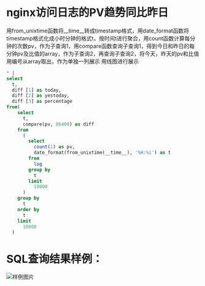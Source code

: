 # nginx访问日志的PV趋势同比昨日

用from_unixtime函数将__time__转成timestamp格式，用date_format函数将timestamp格式化成小时分钟的格式t，按时间t进行聚合，用count函数计算每分钟的次数pv，作为子查询1，用compare函数查询子查询1，得到今日和昨日的每分钟pv及比值的array，作为子查询2，再查询子查询2，将今天，昨天的pv和比值用编号从array取出，作为单独一列展示
用线图进行展示


```SQL
* |
select
  t,
  diff [1] as today,
  diff [2] as yestoday,
  diff [3] as percentage
from(
    select
      t,
      compare(pv, 86400) as diff
    from
      (
        select
          count(1) as pv,
          date_format(from_unixtime(__time__), '%H:%i') as t
        from
          log
        group by
          t
        limit
          10000
      )
    group by
      t
    order by
      t
    limit
      10000
  )
```

# SQL查询结果样例：

![样例图片](http://slsconsole.oss-cn-hangzhou.aliyuncs.com/sql_sample/158451795450220200318155122.jpg)